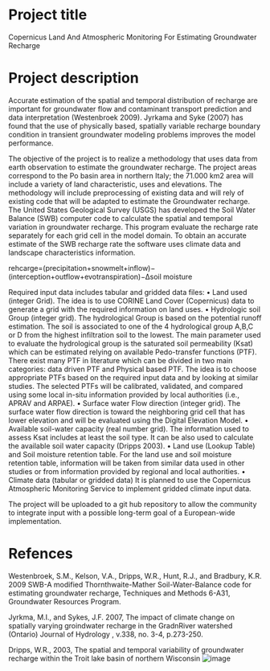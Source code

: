 # Project title 

Copernicus Land And Atmospheric Monitoring For Estimating Groundwater Recharge

# Project description

Accurate estimation of the spatial and temporal distribution of recharge are important for groundwater flow and contaminant transport prediction and data interpretation (Westenbroek 2009). Jyrkama and Syke (2007) has found that the use of physically based, spatially variable recharge boundary condition in transient groundwater modeling problems improves the model performance.

The objective of the project is to realize a methodology that uses data from earth observation to estimate the groundwater recharge. The project areas correspond to the Po basin area in northern Italy; the 71.000 km2 area will include a variety of land characteristic, uses and elevations.  The methodology will include preprocessing of existing data and will rely of existing code that will be adapted to estimate the Groundwater recharge.
The United States Geological Survey (USGS) has developed the Soil Water Balance (SWB) computer code to calculate the spatial and temporal variation in groundwater recharge. This program evaluate the recharge rate separately  for each grid cell in the model domain. To obtain an accurate estimate of the SWB recharge rate the software uses climate data and landscape characteristics information.

rehcarge=(precipitation+snowmelt+inflow)−(interception+outflow+evotranspiration)−∆soil moisture 

Required input data includes tabular and  gridded data files: 
	• Land used (integer Grid).
The idea is to use CORINE Land Cover (Copernicus) data to generate a grid with the required information on land uses. 
	• Hydrologic soil Group (integer grid).
	The hydrological Group is based on the potential runoff estimation. The soil is associated to one of the 4 hydrological group A,B,C or D from the highest infiltration soil to the lowest. The main parameter used to evaluate the hydrological group is the saturated soil permeability (Ksat) which can be estimated relying on available Pedo-transfer functions (PTF). There exist many PTF in literature which can be divided in two main categories: data driven PTF and Physical based PTF. The idea is to choose appropriate PTFs based on the required input data and by looking at similar studies. The selected PTFs will be calibrated, validated, and compared using some local in-situ information provided by local authorities (i.e., APRAV and ARPAE).
	• Surface water Flow direction (integer grid).
	The surface water flow direction is toward the neighboring grid cell that has lower elevation and will be evaluated using the Digital Elevation Model.
	• Available soil-water capacity (real number grid).
	The information used to assess Ksat includes at least the soil type. It can be also used to calculate the available soil water capacity (Dripps 2003). 
	• Land use (Lookup Table) and Soil moisture retention table.
	For the land use and soil moisture retention table, information will be taken from similar data used in other studies or from information provided by regional and local authorities.
	• Climate data (tabular or gridded data)
It is planned to use the Copernicus Atmospheric Monitoring Service to implement gridded climate input data.

The project will be uploaded to a git hub repository to allow the community to integrate input with a possible long-term goal of a European-wide implementation.


# Refences 

Westenbroek, S.M., Kelson, V.A., Dripps, W.R., Hunt, R.J., and Bradbury,  K.R. 2009 SWB-A modified Thornthwaite-Mather Soil-Water-Balance code for estimating groundwater recharge, Techniques and Methods 6-A31, Groundwater Resources Program.

Jyrkma, M.I., and Sykes, J.F. 2007, The impact of climate change on spatially varying groindwater recharge in the GradnRiver watershed (Ontario) Journal of Hydrology , v.338, no. 3-4, p.273-250. 

Dripps, W.R., 2003, The spatial and temporal variability  of groundwater recharge within the Troit lake basin of northern Wisconsin 
![image](https://user-images.githubusercontent.com/85993642/122199976-e65be680-ce9a-11eb-8d7f-d119f674eceb.png)
